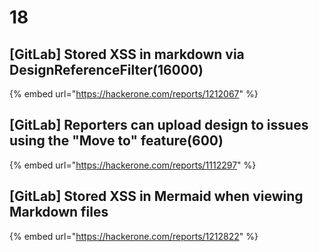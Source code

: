 # 18

## \[GitLab] Stored XSS in markdown via DesignReferenceFilter(16000)



{% embed url="https://hackerone.com/reports/1212067" %}

## \[GitLab] Reporters can upload design to issues using the "Move to" feature(600)

{% embed url="https://hackerone.com/reports/1112297" %}

## \[GitLab] Stored XSS in Mermaid when viewing Markdown files

{% embed url="https://hackerone.com/reports/1212822" %}



##
